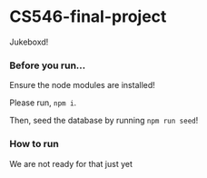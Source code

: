 # CS546-final-project
Jukeboxd!

### Before you run...
Ensure the node modules are installed!

Please run, `npm i`.

Then, seed the database by running `npm run seed`!

### How to run
We are not ready for that just yet

